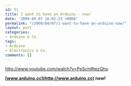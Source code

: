 ```yaml
---
id: 51
title: I want to have an Arduino - now!
date: '2009-04-07 16:02:23 +0000'
permalink: "/2009/04/07/i-want-to-have-an-arduino-now/"
layout: post
categories:
- Arduino & Co.
tags:
- Arduino
- Electronics & Co.
comments: []
---
```

<http://www.youtube.com/watch?v=PeScmRwzQho>

**[www.arduino.cc](http://www.arduino.cc) now!**
